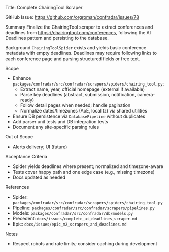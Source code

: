 Title: Complete ChairingTool Scraper

GitHub Issue: https://github.com/orgroman/confradar/issues/78

Summary
Finalize the ChairingTool scraper to extract conferences and deadlines from https://chairingtool.com/conferences, following the AI Deadlines pattern and persisting to the database.

Background
`ChairingToolSpider` exists and yields basic conference metadata with empty deadlines. Deadlines may require following links to each conference page and parsing structured fields or free text.

Scope
- Enhance `packages/confradar/src/confradar/scrapers/spiders/chairing_tool.py`:
  - Extract name, year, official homepage (external if available)
  - Parse key deadlines (abstract, submission, notification, camera-ready)
  - Follow detail pages when needed; handle pagination
  - Normalize dates/timezones (AoE, local tz) via shared utilities
- Ensure DB persistence via `DatabasePipeline` without duplicates
- Add parser unit tests and DB integration tests
- Document any site-specific parsing rules

Out of Scope
- Alerts delivery; UI (future)

Acceptance Criteria
- Spider yields deadlines where present; normalized and timezone-aware
- Tests cover happy path and one edge case (e.g., missing timezone)
- Docs updated as needed

References
- Spider: `packages/confradar/src/confradar/scrapers/spiders/chairing_tool.py`
- Pipeline: `packages/confradar/src/confradar/scrapers/pipelines.py`
- Models: `packages/confradar/src/confradar/db/models.py`
- Precedent: `docs/issues/complete_ai_deadlines_scraper.md`
- Epic: `docs/issues/epic_m2_scrapers_and_deadlines.md`

Notes
- Respect robots and rate limits; consider caching during development
